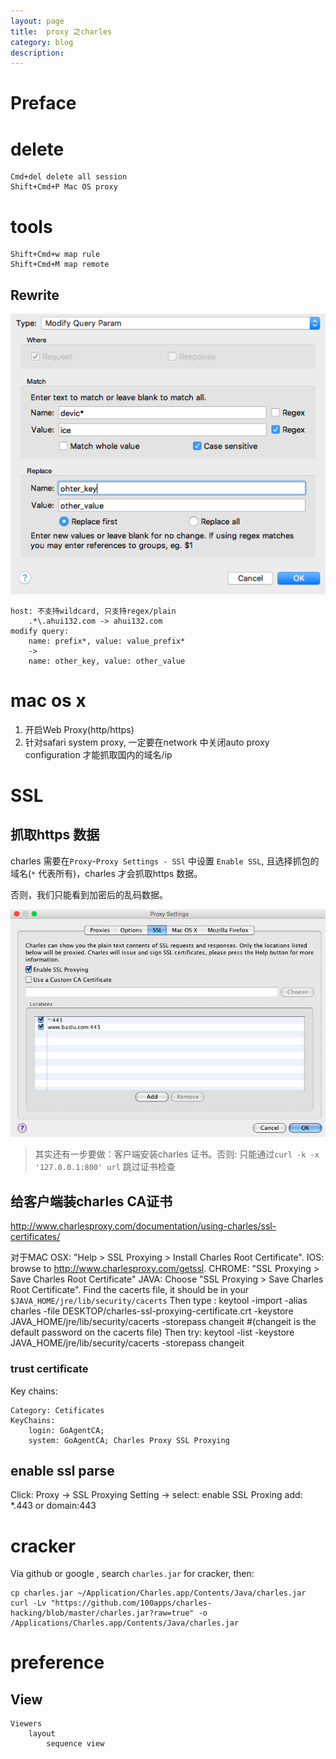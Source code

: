 ```yaml
---
layout: page
title:	proxy 之charles
category: blog
description:
---
```

# Preface

# delete

	Cmd+del delete all session
	Shift+Cmd+P Mac OS proxy

# tools

	Shift+Cmd+w map rule
	Shift+Cmd+M map remote

## Rewrite
![proxy-charles-2.png](/img/proxy-charles-2.png)

    host: 不支持wildcard, 只支持regex/plain
        .*\.ahui132.com -> ahui132.com
    modify query:
        name: prefix*, value: value_prefix*
        ->
        name: other_key, value: other_value

# mac os x
1. 开启Web Proxy(http/https)
2. 针对safari system proxy, 一定要在network 中关闭auto proxy configuration 才能抓取国内的域名/ip

# SSL

## 抓取https 数据
charles 需要在`Proxy`-`Proxy Settings - SSl` 中设置 `Enable SSL`, 且选择抓包的域名(`*` 代表所有)，charles 才会抓取https 数据。

否则，我们只能看到加密后的乱码数据。

![proxy-charles-1.png](/img/proxy-charles-1.png)

> 其实还有一步要做：客户端安装charles 证书。否则: 只能通过`curl -k -x '127.0.0.1:800' url` 跳过证书检查

## 给客户端装charles CA证书
http://www.charlesproxy.com/documentation/using-charles/ssl-certificates/

对于MAC OSX: "Help > SSL Proxying > Install Charles Root Certificate".
IOS: 	browse to http://www.charlesproxy.com/getssl.
CHROME: "SSL Proxying > Save Charles Root Certificate"
JAVA:
	Choose "SSL Proxying > Save Charles Root Certificate".
	Find the cacerts file, it should be in your `$JAVA_HOME/jre/lib/security/cacerts`
	Then type :
		keytool -import -alias charles -file DESKTOP/charles-ssl-proxying-certificate.crt -keystore JAVA_HOME/jre/lib/security/cacerts -storepass changeit
		#(changeit is the default password on the cacerts file)
	Then try: keytool -list -keystore JAVA_HOME/jre/lib/security/cacerts -storepass changeit

### trust certificate
Key chains:

    Category: Cetificates
    KeyChains:
        login: GoAgentCA;
        system: GoAgentCA; Charles Proxy SSL Proxying


## enable ssl parse
Click:
    Proxy -> SSL Proxying Setting ->
        select: enable SSL Proxing
        add:    *.443 or domain:443

# cracker
Via github or google , search `charles.jar` for cracker, then:

	cp charles.jar ~/Application/Charles.app/Contents/Java/charles.jar
	curl -Lv "https://github.com/100apps/charles-hacking/blob/master/charles.jar?raw=true" -o /Applications/Charles.app/Contents/Java/charles.jar

# preference
## View

	Viewers
		layout
			sequence view
